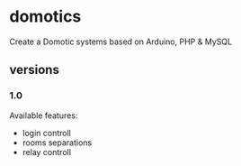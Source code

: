 # domotics
Create a Domotic systems based on Arduino, PHP &amp; MySQL


## versions
### 1.0
Available features:
- login controll
- rooms separations
- relay controll